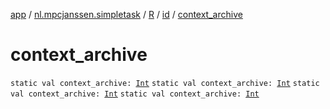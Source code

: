 [app](../../../index.md) / [nl.mpcjanssen.simpletask](../../index.md) / [R](../index.md) / [id](index.md) / [context_archive](.)

# context_archive

`static val context_archive: `[`Int`](https://kotlinlang.org/api/latest/jvm/stdlib/kotlin/-int/index.html)
`static val context_archive: `[`Int`](https://kotlinlang.org/api/latest/jvm/stdlib/kotlin/-int/index.html)
`static val context_archive: `[`Int`](https://kotlinlang.org/api/latest/jvm/stdlib/kotlin/-int/index.html)
`static val context_archive: `[`Int`](https://kotlinlang.org/api/latest/jvm/stdlib/kotlin/-int/index.html)